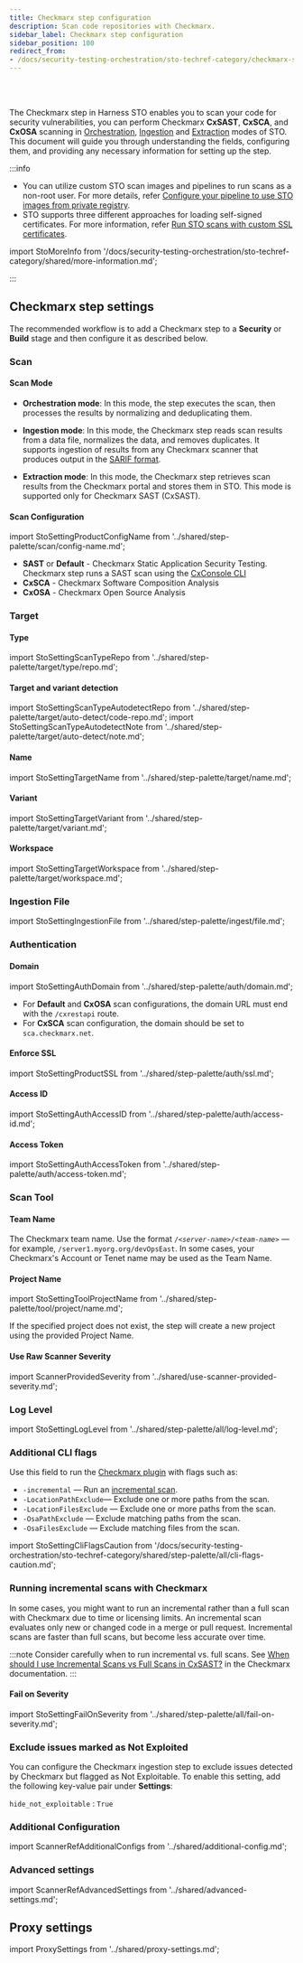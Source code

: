 ```yaml
---
title: Checkmarx step configuration
description: Scan code repositories with Checkmarx.
sidebar_label: Checkmarx step configuration
sidebar_position: 100
redirect_from:
- /docs/security-testing-orchestration/sto-techref-category/checkmarx-scanner-reference/
---
```


<DocsTag  text="Code repo scanners"  backgroundColor= "#cbe2f9" textColor="#0b5cad" link="/docs/security-testing-orchestration/whats-supported/scanners?view-by=target-type#code-repo-scanners"  />
<DocsTag  text="Orchestration" backgroundColor= "#e3cbf9" textColor="#5c0bad" link="/docs/security-testing-orchestration/key-concepts/run-an-orchestrated-scan-in-sto"  />
<DocsTag  text="Extraction" backgroundColor= "#e3cbf9" textColor="#5c0bad" link="/docs/security-testing-orchestration/get-started/key-concepts/extraction-scans" />
<DocsTag  text="Ingestion" backgroundColor= "#e3cbf9" textColor="#5c0bad" link="/docs/security-testing-orchestration/key-concepts/ingest-scan-results-into-an-sto-pipeline" />
<br/>
<br/>

The Checkmarx step in Harness STO enables you to scan your code for security vulnerabilities, you can perform Checkmarx **CxSAST**, **CxSCA**, and **CxOSA** scanning in [Orchestration](#scan), [Ingestion](#scan) and [Extraction](#scan) modes of STO. This document will guide you through understanding the fields, configuring them, and providing any necessary information for setting up the step.

:::info
- You can utilize custom STO scan images and pipelines to run scans as a non-root user. For more details, refer [Configure your pipeline to use STO images from private registry](/docs/security-testing-orchestration/use-sto/set-up-sto-pipelines/configure-pipeline-to-use-sto-images-from-private-registry).
- STO supports three different approaches for loading self-signed certificates. For more information, refer [Run STO scans with custom SSL certificates](/docs/security-testing-orchestration/use-sto/secure-sto-pipelines/ssl-setup-in-sto/#supported-workflows-for-adding-custom-ssl-certificates).


import StoMoreInfo from '/docs/security-testing-orchestration/sto-techref-category/shared/more-information.md';

<StoMoreInfo />
:::

## Checkmarx step settings

The recommended workflow is to add a Checkmarx step to a **Security** or **Build** stage and then configure it as described below. 

### Scan

#### Scan Mode

- **Orchestration mode**: In this mode, the step executes the scan, then processes the results by normalizing and deduplicating them.

- **Ingestion mode**: In this mode, the Checkmarx step reads scan results from a data file, normalizes the data, and removes duplicates. It supports ingestion of results from any Checkmarx scanner that produces output in the [SARIF format](https://docs.oasis-open.org/sarif/sarif/v2.0/sarif-v2.0.html).

- **Extraction mode**: In this mode, the Checkmarx step retrieves scan results from the Checkmarx portal and stores them in STO. This mode is supported only for Checkmarx SAST (CxSAST).


#### Scan Configuration

import StoSettingProductConfigName from '../shared/step-palette/scan/config-name.md';

<StoSettingProductConfigName />

- **SAST** or **Default** - Checkmarx Static Application Security Testing. Checkmarx step runs a SAST scan using the [CxConsole CLI](https://checkmarx.com/resource/documents/en/34965-8152-running-scans-from-the-cli.html)
- **CxSCA** - Checkmarx Software Composition Analysis
- **CxOSA** - Checkmarx Open Source Analysis

### Target

#### Type

import StoSettingScanTypeRepo     from '../shared/step-palette/target/type/repo.md';

<StoSettingScanTypeRepo />


#### Target and variant detection 

import StoSettingScanTypeAutodetectRepo from '../shared/step-palette/target/auto-detect/code-repo.md';
import StoSettingScanTypeAutodetectNote from '../shared/step-palette/target/auto-detect/note.md';

<StoSettingScanTypeAutodetectRepo/>
<StoSettingScanTypeAutodetectNote/>

#### Name 

import StoSettingTargetName from '../shared/step-palette/target/name.md';

<StoSettingTargetName />


#### Variant

import StoSettingTargetVariant from '../shared/step-palette/target/variant.md';

<StoSettingTargetVariant  />

#### Workspace

import StoSettingTargetWorkspace from '../shared/step-palette/target/workspace.md';

<StoSettingTargetWorkspace  />


### Ingestion File

import StoSettingIngestionFile from '../shared/step-palette/ingest/file.md';

<StoSettingIngestionFile  />


### Authentication


#### Domain

import StoSettingAuthDomain from '../shared/step-palette/auth/domain.md';

<StoSettingAuthDomain />

- For **Default** and **CxOSA** scan configurations, the domain URL must end with the `/cxrestapi` route.
- For **CxSCA** scan configuration, the domain should be set to `sca.checkmarx.net`.


#### Enforce SSL

import StoSettingProductSSL from '../shared/step-palette/auth/ssl.md';

<StoSettingProductSSL />

<!-- 

#### API Version


import StoSettingApiVersion from '../shared/step-palette/auth/api-version.md';



<StoSettingApiVersion />


<a name="auth-type"></a>

#### Type


import StoSettingAuthType from '../shared/step-palette/auth/type.md';



<StoSettingAuthType />

-->

#### Access ID

import StoSettingAuthAccessID from '../shared/step-palette/auth/access-id.md';

<StoSettingAuthAccessID />


#### Access Token

import StoSettingAuthAccessToken from '../shared/step-palette/auth/access-token.md';

<StoSettingAuthAccessToken />


### Scan Tool


#### Team Name

The Checkmarx team name. Use the format `/<`*`server-name`*`>/<`*`team-name`*`>` — for example, `/server1.myorg.org/devOpsEast`. In some cases, your Checkmarx's Account or Tenet name may be used as the Team Name.

#### Project Name

import StoSettingToolProjectName from '../shared/step-palette/tool/project/name.md';

<StoSettingToolProjectName />

If the specified project does not exist, the step will create a new project using the provided Project Name.

#### Use Raw Scanner Severity

import ScannerProvidedSeverity from '../shared/use-scanner-provided-severity.md';

<ScannerProvidedSeverity />

### Log Level

import StoSettingLogLevel from '../shared/step-palette/all/log-level.md';

<StoSettingLogLevel />


### Additional CLI flags

Use this field to run the [Checkmarx plugin](https://checkmarx.com/resource/documents/en/34965-8152-running-scans-from-the-cli.html) with flags such as:

* `-incremental` — Run an [incremental scan](#running-incremental-scans-with-checkmarx).
* `-LocationPathExclude`— Exclude one or more paths from the scan.
* `-LocationFilesExclude` — Exclude one or more paths from the scan.
* `-OsaPathExclude` — Exclude matching paths from the scan.
* `-OsaFilesExclude` — Exclude matching files from the scan.

<!-- https://harness.atlassian.net/browse/STO-7006  -->

import StoSettingCliFlagsCaution from '/docs/security-testing-orchestration/sto-techref-category/shared/step-palette/all/cli-flags-caution.md';

<StoSettingCliFlagsCaution />

### Running incremental scans with Checkmarx

In some cases, you might want to run an incremental rather than a full scan with Checkmarx due to time or licensing limits.  An incremental scan evaluates only new or changed code in a merge or pull request. Incremental scans are faster than full scans, but become less accurate over time. 

:::note 
Consider carefully when to run incremental vs. full scans. See [When should I use Incremental Scans vs Full Scans in CxSAST?](https://support.checkmarx.com/s/article/When-should-I-use-an#:~:text=An%20incremental%20scan%20is%20a,interface%2C%20Cx%20plugins%20and%20CLI) in the Checkmarx documentation.
:::


#### Fail on Severity

import StoSettingFailOnSeverity from '../shared/step-palette/all/fail-on-severity.md';

<StoSettingFailOnSeverity />


### Exclude issues marked as Not Exploited

You can configure the Checkmarx ingestion step to exclude issues detected by Checkmarx but flagged as Not Exploitable. To enable this setting, add the following key-value pair under **Settings**:

`hide_not_exploitable` : `True`



### Additional Configuration

import ScannerRefAdditionalConfigs from '../shared/additional-config.md';

<ScannerRefAdditionalConfigs />


### Advanced settings

import ScannerRefAdvancedSettings from '../shared/advanced-settings.md';

<ScannerRefAdvancedSettings />

## Proxy settings

import ProxySettings from '../shared/proxy-settings.md';

<ProxySettings />
